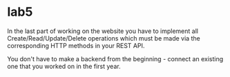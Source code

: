 # lab5

In the last part of working on the website you have to implement all Create/Read/Update/Delete operations which must be made via the corresponding HTTP methods in your REST API.

You don't have to make a backend from the beginning - connect an existing one that you worked on in the first year.
